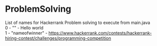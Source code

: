 # ProblemSolving

List of names for Hackerrank Problem solving to execute from main.java</br>
0 - "" - Hello world</br>
1 - "nameofwinner" - https://www.hackerrank.com/contests/hackerrank-hiring-contest/challenges/programming-competition

